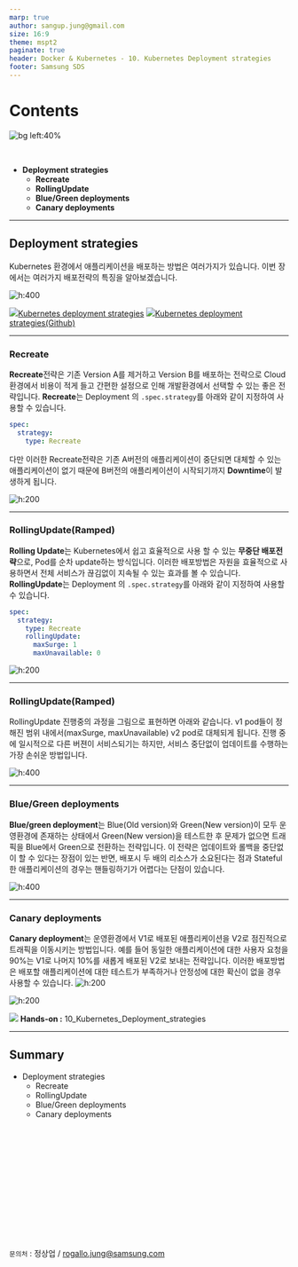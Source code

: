 ```yaml
---
marp: true
author: sangup.jung@gmail.com
size: 16:9
theme: mspt2
paginate: true
header: Docker & Kubernetes - 10. Kubernetes Deployment strategies
footer: Samsung SDS
---
```


# Contents

![bg left:40%](img/docker_k8s.png)

<br>

- **Deployment strategies**
  - **Recreate**
  - **RollingUpdate**
  - **Blue/Green deployments**
  - **Canary deployments**

---

## Deployment strategies

Kubernetes 환경에서 애플리케이션을 배포하는 방법은 여러가지가 있습니다.
이번 장에서는 여러가지 배포전략의 특징을 알아보겠습니다.

![h:400](./img/decision-diagram.png)

![](./img/hyperlink.png)[Kubernetes deployment strategies](https://blog.container-solutions.com/kubernetes-deployment-strategies)
![](./img/hyperlink.png)[Kubernetes deployment strategies(Github)](https://github.com/ContainerSolutions/k8s-deployment-strategies)

---

### Recreate

**Recreate**전략은 기존 Version A를 제거하고 Version B를 배포하는 전략으로 Cloud환경에서 비용이 적게 들고 간편한 설정으로 인해 개발환경에서 선택할 수 있는 좋은 전략입니다.  **Recreate**는 Deployment 의 `.spec.strategy`를 아래와 같이 지정하여 사용할 수 있습니다.

```yaml
spec:
  strategy:
    type: Recreate
```

다만 이러한 Recreate전략은 기존 A버전의 애플리케이션이 중단되면 대체할 수 있는 애플리케이션이 없기 때문에 B버전의 애플리케이션이 시작되기까지 **Downtime**이 발생하게 됩니다.

![h:200](./img/grafana-recreate.png)

---

### RollingUpdate(Ramped)

**Rolling Update**는 Kubernetes에서 쉽고 효율적으로 사용 할 수 있는 **무중단 배포전략**으로, Pod를 순차 update하는 방식입니다. 이러한 배포방법은 자원을 효율적으로 사용하면서 전체 서비스가 끊김없이 지속될 수 있는 효과를 볼 수 있습니다. **RollingUpdate**는 Deployment 의 `.spec.strategy`를 아래와 같이 지정하여 사용할 수 있습니다.

```yaml
spec:
  strategy:
    type: Recreate
    rollingUpdate:
      maxSurge: 1
      maxUnavailable: 0
```
![h:200](./img/grafana-ramped.png)

---

### RollingUpdate(Ramped)

RollingUpdate 진행중의 과정을 그림으로 표현하면 아래와 같습니다.
v1 pod들이 정해진 범위 내에서(maxSurge, maxUnavailable) v2 pod로 대체되게 됩니다.
진행 중에 일시적으로 다른 버젼이 서비스되기는 하지만, 서비스 중단없이 업데이트를 수행하는 가장 손쉬운 방법입니다.

![h:400](./img/k8s-deployment-strategy-ramped.png)

---

### Blue/Green deployments

**Blue/green deployment**는 Blue(Old version)와 Green(New version)이 모두 운영환경에 존재하는 상태에서 Green(New version)을 테스트한 후 문제가 없으면 트래픽을 Blue에서 Green으로 전환하는 전략입니다.
이 전략은 업데이트와 롤백을 중단없이 할 수 있다는 장점이 있는 반면, 배포시 두 배의 리소스가 소요된다는 점과 Stateful한 애플리케이션의 경우는 핸들링하기가 어렵다는 단점이 있습니다.

![h:400](./img/k8s-deployment-strategy-blue-green.png)

---


### Canary deployments

**Canary deployment**는 운영환경에서 V1로 배포된 애플리케이션을 V2로 점진적으로 트래픽을 이동시키는 방법입니다. 예를 들어 동일한 애플리케이션에 대한 사용자 요청을 90%는 V1로 나머지 10%를 새롭게 배포된 V2로 보내는 전략입니다. 이러한 배포방법은 배포할 애플리케이션에 대한 테스트가 부족하거나 안정성에 대한 확신이 없을 경우 사용할 수 있습니다.
![h:200](./img/k8s-deployment-strategy-canary.png)

![h:200](./img/canary_testing.jpg)

![](./img/handson.png) **Hands-on :** 10_Kubernetes_Deployment_strategies

---

## Summary

- Deployment strategies
  - Recreate
  - RollingUpdate
  - Blue/Green deployments
  - Canary deployments

<br><br><br><br><br><br><br><br><br><br><br><br>

`문의처` : 정상업 / rogallo.jung@samsung.com
